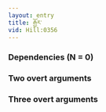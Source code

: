 ```yaml
---
layout: entry
title: རྒྱོར་
vid: Hill:0356
---
```

### Dependencies (N = 0)


### Two overt arguments


### Three overt arguments
